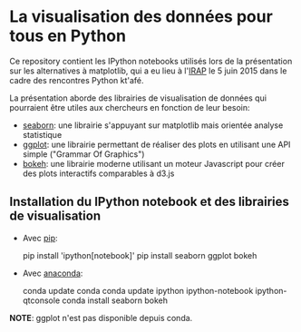 # La visualisation des données pour tous en Python

Ce repository contient les IPython notebooks utilisés lors de la présentation
sur les alternatives à matplotlib, qui a eu lieu à l'[IRAP][irap] le 5 juin 2015 dans
le cadre des rencontres Python kt'afé.

La présentation aborde des librairies de visualisation de données qui
pourraient être utiles aux chercheurs en fonction de leur besoin:

* [seaborn][seaborn]: une librairie s'appuyant sur matplotlib mais orientée analyse statistique
* [ggplot][ggplot]: une librairie permettant de réaliser des plots en utilisant une API simple ("Grammar Of Graphics")
* [bokeh][bokeh]: une librairie moderne utilisant un moteur Javascript pour créer des plots interactifs comparables à d3.js


## Installation du IPython notebook et des librairies de visualisation

* Avec [pip][pip]:

    pip install 'ipython[notebook]'
    pip install seaborn ggplot bokeh


* Avec [anaconda][anaconda]:

    conda update conda
    conda update ipython ipython-notebook ipython-qtconsole
    conda install seaborn bokeh


**NOTE**: ggplot n'est pas disponible depuis conda. 


[anaconda]: https://store.continuum.io/cshop/anaconda/
[pip]: https://pip.pypa.io/en/stable/
[seaborn]: http://stanford.edu/~mwaskom/software/seaborn/
[ggplot]: http://ggplot.yhathq.com/
[bokeh]: http://bokeh.pydata.org/en/latest/
[irap]: http://www.irap.omp.eu/
